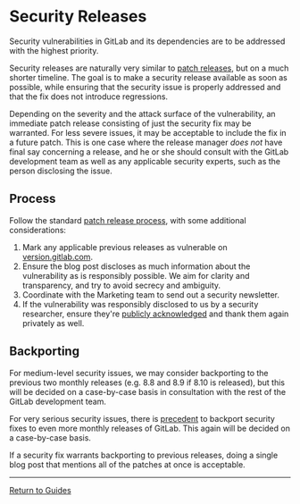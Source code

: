 # Security Releases

Security vulnerabilities in GitLab and its dependencies are to be addressed with
the highest priority.

Security releases are naturally very similar to [patch releases](patch.md), but
on a much shorter timeline. The goal is to make a security release available as
soon as possible, while ensuring that the security issue is properly addressed
and that the fix does not introduce regressions.

Depending on the severity and the attack surface of the vulnerability, an
immediate patch release consisting of just the security fix may be warranted.
For less severe issues, it may be acceptable to include the fix in a future
patch. This is one case where the release manager _does not_ have final say
concerning a release, and he or she should consult with the GitLab development
team as well as any applicable security experts, such as the person disclosing
the issue.

## Process

Follow the standard [patch release process](patch.md#process), with some
additional considerations:

1. Mark any applicable previous releases as vulnerable on [version.gitlab.com].
1. Ensure the blog post discloses as much information about the vulnerability as
   is responsibly possible. We aim for clarity and transparency, and try to
   avoid secrecy and ambiguity.
1. Coordinate with the Marketing team to send out a security newsletter.
1. If the vulnerability was responsibly disclosed to us by a security
   researcher, ensure they're [publicly acknowledged] and thank them again
   privately as well.

[version.gitlab.com]: https://version.gitlab.com/
[publicly acknowledged]: https://about.gitlab.com/vulnerability-acknowledgements/

## Backporting

For medium-level security issues, we may consider backporting to the previous
two monthly releases (e.g. 8.8 and 8.9 if 8.10 is released), but this will
be decided on a case-by-case basis in consultation with the rest of the GitLab
development team.

For very serious security issues, there is
[precedent](https://about.gitlab.com/2016/05/02/cve-2016-4340-patches/)
to backport security fixes to even more monthly releases of GitLab. This again
will be decided on a case-by-case basis.

If a security fix warrants backporting to previous releases, doing a single blog
post that mentions all of the patches at once is acceptable.

---

[Return to Guides](../README.md#guides)
